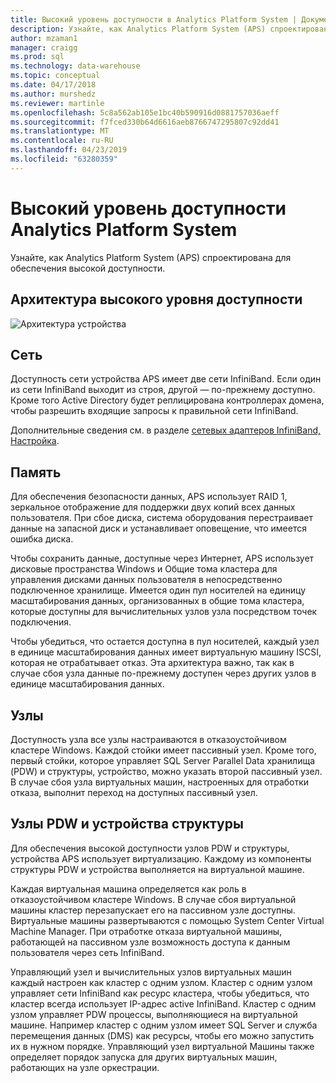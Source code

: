 ```yaml
---
title: Высокий уровень доступности в Analytics Platform System | Документация Майкрософт
description: Узнайте, как Analytics Platform System (APS) спроектирована для обеспечения высокой доступности.
author: mzaman1
manager: craigg
ms.prod: sql
ms.technology: data-warehouse
ms.topic: conceptual
ms.date: 04/17/2018
ms.author: murshedz
ms.reviewer: martinle
ms.openlocfilehash: 5c8a562ab105e1bc40b590916d0881757036aeff
ms.sourcegitcommit: f7fced330b64d6616aeb8766747295807c92dd41
ms.translationtype: MT
ms.contentlocale: ru-RU
ms.lasthandoff: 04/23/2019
ms.locfileid: "63280359"
---
```

# <a name="analytics-platform-system-high-availability"></a>Высокий уровень доступности Analytics Platform System
Узнайте, как Analytics Platform System (APS) спроектирована для обеспечения высокой доступности.  
  
## <a name="high-availability-architecture"></a>Архитектура высокого уровня доступности  
![Архитектура устройства](media/appliance-architecture.png "архитектура устройства")  
  
## <a name="network"></a>Сеть  
Доступность сети устройства APS имеет две сети InfiniBand. Если один из сети InfiniBand выходит из строя, другой — по-прежнему доступно. Кроме того Active Directory будет реплицирована контроллерах домена, чтобы разрешить входящие запросы к правильной сети InfiniBand.  
  
Дополнительные сведения см. в разделе [сетевых адаптеров InfiniBand, Настройка](configure-infiniband-network-adapters.md).  
  
## <a name="storage"></a>Память  
Для обеспечения безопасности данных, APS использует RAID 1, зеркальное отображение для поддержки двух копий всех данных пользователя. При сбое диска, система оборудования перестраивает данные на запасной диск и устанавливает оповещение, что имеется ошибка диска.  
  
Чтобы сохранить данные, доступные через Интернет, APS использует дисковые пространства Windows и Общие тома кластера для управления дисками данных пользователя в непосредственно подключенное хранилище. Имеется один пул носителей на единицу масштабирования данных, организованных в общие тома кластера, которые доступны для вычислительных узлов узла посредством точек подключения.  
  
Чтобы убедиться, что остается доступна в пул носителей, каждый узел в единице масштабирования данных имеет виртуальную машину ISCSI, которая не отрабатывает отказ. Эта архитектура важно, так как в случае сбоя узла данные по-прежнему доступен через других узлов в единице масштабирования данных.  
  
## <a name="hosts"></a>Узлы  
Доступность узла все узлы настраиваются в отказоустойчивом кластере Windows. Каждой стойки имеет пассивный узел. Кроме того, первый стойки, которое управляет SQL Server Parallel Data хранилища (PDW) и структуры, устройство, можно указать второй пассивный узел. В случае сбоя узла виртуальных машин, настроенных для отработки отказа, выполнит переход на доступных пассивный узел.  
  
## <a name="pdw-nodes-and-appliance-fabric"></a>Узлы PDW и устройства структуры  
Для обеспечения высокой доступности узлов PDW и структуры, устройства APS использует виртуализацию. Каждому из компоненты структуры PDW и устройства выполняется на виртуальной машине.  
  
Каждая виртуальная машина определяется как роль в отказоустойчивом кластере Windows. В случае сбоя виртуальной машины кластер перезапускает его на пассивном узле доступны. Виртуальные машины развертываются с помощью System Center Virtual Machine Manager. При отработке отказа виртуальной машины, работающей на пассивном узле возможность доступа к данным пользователя через сеть InfiniBand.  
  
Управляющий узел и вычислительных узлов виртуальных машин каждый настроен как кластер с одним узлом. Кластер с одним узлом управляет сети InfiniBand как ресурс кластера, чтобы убедиться, что кластер всегда использует IP-адрес active InfiniBand. Кластер с одним узлом управляет PDW процессы, выполняющиеся на виртуальной машине. Например кластер с одним узлом имеет SQL Server и служба перемещения данных (DMS) как ресурсы, чтобы его можно запустить их в нужном порядке. Управляющий узел виртуальной Машины также определяет порядок запуска для других виртуальных машин, работающих на узле оркестрации.  
  
